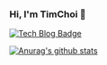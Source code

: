 ### Hi, I'm TimChoi 👋

<div align = left>

[![Tech Blog Badge](http://img.shields.io/badge/-Tech%20blog-black?style=flat-square&logo=github&link=http://choidslab.github.io/)](http://choidslab.github.io/)

[![Anurag's github stats](github-readme-stats-qi8qhfc5g-choidslab.vercel.app/api?username=choidslab)](https://github.com/anuraghazra/github-readme-stats)            

</div>
                                                                
<!--
**choidslab/choidslab** is a ✨ _special_ ✨ repository because its `README.md` (this file) appears on your GitHub profile.

Here are some ideas to get you started:

- 🔭 I’m currently working on ...
- 🌱 I’m currently learning ...
- 👯 I’m looking to collaborate on ...
- 🤔 I’m looking for help with ...
- 💬 Ask me about ...
- 📫 How to reach me: ...
- 😄 Pronouns: ...
- ⚡ Fun fact: ...
-->

